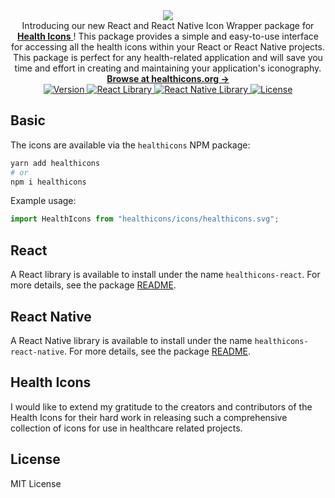 <div align="center">
    <image src="assets/og_image.png">
</div>

<div align="center">
  Introducing our new React and React Native Icon Wrapper package for <a href="https://healthicons.org"><strong>Health Icons</strong> </a>! This package provides a simple and easy-to-use interface for accessing all the health icons within your React or React Native projects. This package is perfect for any health-related application and will save you time and effort in creating and maintaining your application's iconography.
</div>

<div align="center">
  <a href="https://healthicons.org"><strong>Browse at healthicons.org &rarr;</strong></a>
</div>

<div align="center">
  <a href="https://github.com/stnrd/healthicons/releases">
    <img src="https://img.shields.io/github/v/release/stnrd/healthicons?style=flat-square" alt="Version" />
  </a>
  <a href="https://www.npmjs.com/package/healthicons-react">
    <img src="https://img.shields.io/npm/dm/healthicons-react?color=98E8F3&label=react&style=flat-square" alt="React Library" />
  </a>
  <a href="https://www.npmjs.com/package/healthicons-react-native">
    <img src="https://img.shields.io/npm/dm/healthicons-react?color=98E8F3&label=react-native&style=flat-square" alt="React Native Library" />
  </a>
  <a href="https://github.com/stnrd/healthicons/blob/main/LICENSE">
    <img src="https://img.shields.io/github/license/stnrd/healthicons?style=flat-square" alt="License" />
  </a>
</div>

## Basic

The icons are available via the `healthicons` NPM package:

```bash
yarn add healthicons
# or
npm i healthicons
```

Example usage:

```js
import HealthIcons from "healthicons/icons/healthicons.svg";
```

## React

A React library is available to install under the name `healthicons-react`. For more details, see the package [README](./packages/healthicons-react).

## React Native

A React Native library is available to install under the name `healthicons-react-native`. For more details, see the package [README](./packages/healthicons-react-native).

<!-- ## CSS

Import the CSS File:

<link rel="stylesheet" href="https://cdn.jsdelivr.net/gh/healthicons/healthicons@main/css/healthicons.css">

Here is an example in HTML:

<i class="healthicons-filled-blood-bag"></i>

The class must always be "healthicons-" following by the icon type(filled, outline, negative). You can find the names of the icons [here](https://healthicons.org/).

The icons are display: inline-block and default to the current font size. You can control this
by adjusting the ::before styles of the element (which is where the icons are added as a mask). -->

## Health Icons

I would like to extend my gratitude to the creators and contributors of the Health Icons for their hard work in releasing such a comprehensive collection of icons for use in healthcare related projects.

## License

MIT License
